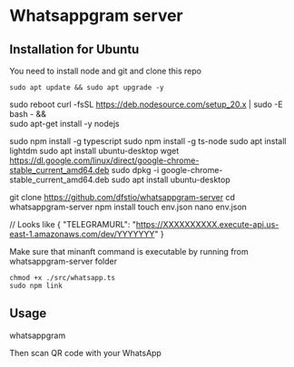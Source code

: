 # Whatsappgram server


## Installation for Ubuntu

You need to install node and git
and clone this repo

	sudo apt update && sudo apt upgrade -y
  sudo reboot
  curl -fsSL https://deb.nodesource.com/setup_20.x | sudo -E bash - &&\
  sudo apt-get install -y nodejs

  sudo npm install -g typescript
  sudo npm install -g ts-node
  sudo apt install lightdm
  sudo apt install ubuntu-desktop
  wget https://dl.google.com/linux/direct/google-chrome-stable_current_amd64.deb
  sudo dpkg -i google-chrome-stable_current_amd64.deb
  sudo apt install ubuntu-desktop
  
  git clone https://github.com/dfstio/whatsappgram-server
	cd whatsappgram-server
  npm install
  touch env.json
  nano env.json
  
  

  // Looks like 
{
    "TELEGRAMURL": "https://XXXXXXXXXX.execute-api.us-east-1.amazonaws.com/dev/YYYYYYY"
}


Make sure that minanft command is executable by running from whatsappgram-server folder

	chmod +x ./src/whatsapp.ts
	sudo npm link


  ## Usage

  whatsappgram

  Then scan QR code with your WhatsApp


